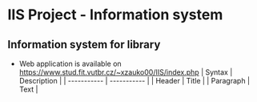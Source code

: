 # IIS Project - Information system
## Information system for library
- Web application is available on https://www.stud.fit.vutbr.cz/~xzauko00/IIS/index.php
| Syntax      | Description |
| ----------- | ----------- |
| Header      | Title       |
| Paragraph   | Text        |
